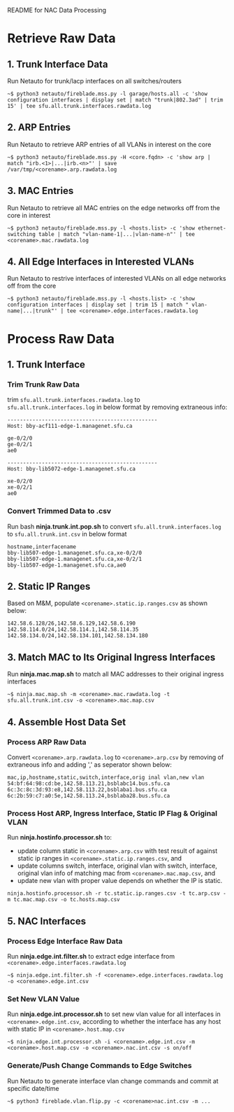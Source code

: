 README for NAC Data Processing

# Retrieve Raw Data

## 1. Trunk Interface Data
Run Netauto for trunk/lacp interfaces on all switches/routers
```
~$ python3 netauto/fireblade.mss.py -l garage/hosts.all -c 'show configuration interfaces | display set | match "trunk|802.3ad" | trim 15' | tee sfu.all.trunk.interfaces.rawdata.log
```

## 2. ARP Entries
Run Netauto to retrieve ARP entries of all VLANs in interest on the core
```
~$ python3 netauto/fireblade.mss.py -H <core.fqdn> -c 'show arp | match "irb.<1>|...|irb.<n>"' | save /var/tmp/<corename>.arp.rawdata.log
```

## 3. MAC Entries
Run Netauto to retrieve all MAC entries on the edge networks off from the core in interest
```
~$ python3 netauto/fireblade.mss.py -l <hosts.list> -c 'show ethernet-switching table | match "vlan-name-1|...|vlan-name-n"' | tee <corename>.mac.rawdata.log
```

## 4. All Edge Interfaces in Interested VLANs
Run Netauto to restrive interfaces of interested VLANs on all edge networks off from the core
```
~$ python3 netauto/fireblade.mss.py -l <hosts.list> -c 'show configuration interfaces | display set | trim 15 | match "	vlan-name|...|trunk"' | tee <corename>.edge.interfaces.rawdata.log
```

# Process Raw Data

## 1. Trunk Interface

### Trim Trunk Raw Data
trim `sfu.all.trunk.interfaces.rawdata.log` to `sfu.all.trunk.interfaces.log` in below format by removing extraneous info:
```
------------------------------------------------
Host: bby-acf111-edge-1.managenet.sfu.ca

ge-0/2/0
ge-0/2/1
ae0

------------------------------------------------
Host: bby-lib5072-edge-1.managenet.sfu.ca

xe-0/2/0
xe-0/2/1
ae0
``` 

### Convert Trimmed Data to .csv
Run bash **ninja.trunk.int.pop.sh** to convert `sfu.all.trunk.interfaces.log` to `sfu.all.trunk.int.csv` in below format
```
hostname,interfacename
bby-lib507-edge-1.managenet.sfu.ca,xe-0/2/0
bby-lib507-edge-1.managenet.sfu.ca,xe-0/2/1
bby-lib507-edge-1.managenet.sfu.ca,ae0
```

## 2. Static IP Ranges
Based on M&M, populate `<corename>.static.ip.ranges.csv` as shown below:
```
142.58.6.128/26,142.58.6.129,142.58.6.190
142.58.114.0/24,142.58.114.1,142.58.114.35
142.58.134.0/24,142.58.134.101,142.58.134.180
```

## 3. Match MAC to Its Original Ingress Interfaces
Run **ninja.mac.map.sh** to match all MAC addresses to their original ingress interfaces
```
~$ ninja.mac.map.sh -m <corename>.mac.rawdata.log -t sfu.all.trunk.int.csv -o <corename>.mac.map.csv
```

## 4. Assemble Host Data Set
### Process ARP Raw Data
Convert `<corename>.arp.rawdata.log` to `<corename>.arp.csv` by removing of extraneous info and adding ',' as seperator shown below:
```
mac,ip,hostname,static,switch,interface,orig inal vlan,new vlan
54:bf:64:98:cd:be,142.58.113.21,bsblabc14.bus.sfu.ca
6c:3c:8c:3d:93:e8,142.58.113.22,bsblaba1.bus.sfu.ca
6c:2b:59:c7:a0:5e,142.58.113.24,bsblaba28.bus.sfu.ca
```
### Process Host ARP, Ingress Interface, Static IP Flag & Original VLAN
Run **ninja.hostinfo.processor.sh** to:
* update column static in `<corename>.arp.csv` with test result of against static ip ranges in `<corename>.static.ip.ranges.csv`, and 
* update columns switch, interface, original vlan with switch, interface, original vlan info of matching mac from `<corename>.mac.map.csv`, and
* update new vlan with proper value depends on whether the IP is static.
```
ninja.hostinfo.processor.sh -r tc.static.ip.ranges.csv -t tc.arp.csv -m tc.mac.map.csv -o tc.hosts.map.csv
```
## 5. NAC Interfaces
### Process Edge Interface Raw Data
Run **ninja.edge.int.filter.sh** to extract edge interface from `<corename>.edge.interfaces.rawdata.log`
```
~$ ninja.edge.int.filter.sh -f <corename>.edge.interfaces.rawdata.log -o <corename>.edge.int.csv
```
### Set New VLAN Value
Run **ninja.edge.int.processor.sh** to set new vlan value for all interfaces in `<corename>.edge.int.csv`, according to whether the interface has any host with static IP in `<corename>.host.map.csv`
```
~$ ninja.edge.int.processor.sh -i <corename>.edge.int.csv -m <corename>.host.map.csv -o <corename>.nac.int.csv -s on/off
```
### Generate/Push Change Commands to Edge Switches
Run Netauto to generate interface vlan change commands and commit at specific date/time
```
~$ python3 fireblade.vlan.flip.py -c <corename>nac.int.csv -m ...
```
